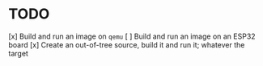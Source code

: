# TODO

[x] Build and run an image on `qemu`
[ ] Build and run an image on an ESP32 board
[x] Create an out-of-tree source, build it and run it; whatever the target

